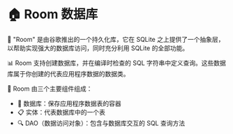 # 🏠 Room 数据库

🔹 "Room" 是由谷歌推出的一个持久化库，它在 SQLite 之上提供了一个抽象层，以帮助实现强大的数据库访问，同时充分利用 SQLite 的全部功能。

📊 Room 支持创建数据库，并在编译时检查的 SQL 字符串中定义查询。这些数据库属于你创建的代表应用程序数据的数据类。

🧩 Room 由三个主要组件组成：
- 💾 数据库：保存应用程序数据表的容器
- 📋 实体：代表数据库中的一个表
- 🔍 DAO（数据访问对象）：包含与数据库交互的 SQL 查询方法